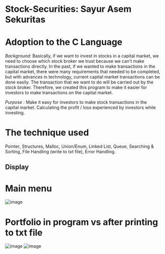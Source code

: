 # Stock-Securities: Sayur Asem Sekuritas

# Adoption to the C Language

*Background:*
Basically, if we want to invest in stocks in a capital market, we need to choose which stock broker we trust because we can't make transactions directly. In the past, if we wanted to make transactions in the capital market, there were many requirements that needed to be completed, but with advances in technology, current capital market transactions can be done easily. The transaction that we want to do will be carried out by the stock broker. Therefore, we created this program to make it easier for investors to make transactions on the capital market.

*Purpose :*
Make it easy for investors to make stock transactions in the capital market.
Calculating the profit / loss experienced by investors while investing.

# The technique used
Pointer, Structures, Malloc, Union/Enum, Linked List, Queue, Searching & Sorting, File Handling (write to txt file), Error Handling.

## Display

# Main menu
![image](https://user-images.githubusercontent.com/80331973/114055347-e3e97900-98ba-11eb-814e-5c82f0627848.png)

# Portfolio in program vs after printing to txt file
![image](https://user-images.githubusercontent.com/80331973/114055522-0d0a0980-98bb-11eb-8344-187633134577.png)
![image](https://user-images.githubusercontent.com/80331973/114055532-0f6c6380-98bb-11eb-9d10-6c515f6edbc8.png)
